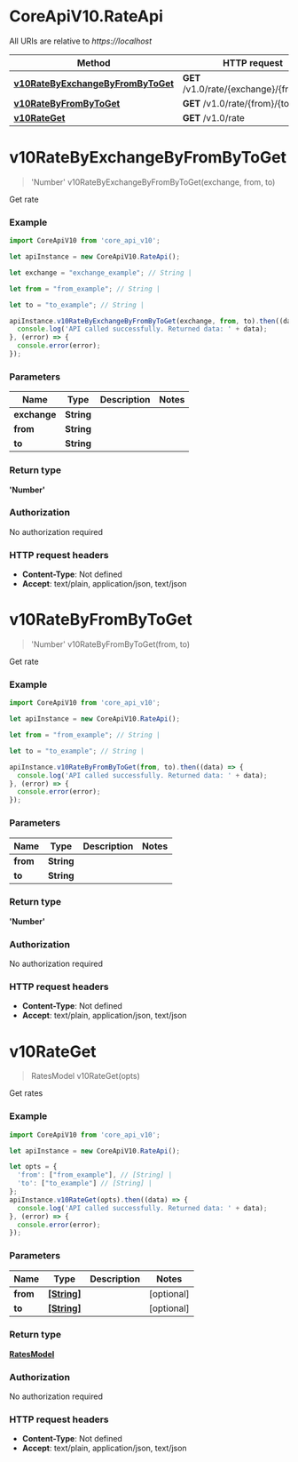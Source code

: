 # CoreApiV10.RateApi

All URIs are relative to *https://localhost*

Method | HTTP request | Description
------------- | ------------- | -------------
[**v10RateByExchangeByFromByToGet**](RateApi.md#v10RateByExchangeByFromByToGet) | **GET** /v1.0/rate/{exchange}/{from}/{to} | Get rate
[**v10RateByFromByToGet**](RateApi.md#v10RateByFromByToGet) | **GET** /v1.0/rate/{from}/{to} | Get rate
[**v10RateGet**](RateApi.md#v10RateGet) | **GET** /v1.0/rate | Get rates


<a name="v10RateByExchangeByFromByToGet"></a>
# **v10RateByExchangeByFromByToGet**
> &#39;Number&#39; v10RateByExchangeByFromByToGet(exchange, from, to)

Get rate

### Example
```javascript
import CoreApiV10 from 'core_api_v10';

let apiInstance = new CoreApiV10.RateApi();

let exchange = "exchange_example"; // String | 

let from = "from_example"; // String | 

let to = "to_example"; // String | 

apiInstance.v10RateByExchangeByFromByToGet(exchange, from, to).then((data) => {
  console.log('API called successfully. Returned data: ' + data);
}, (error) => {
  console.error(error);
});

```

### Parameters

Name | Type | Description  | Notes
------------- | ------------- | ------------- | -------------
 **exchange** | **String**|  | 
 **from** | **String**|  | 
 **to** | **String**|  | 

### Return type

**&#39;Number&#39;**

### Authorization

No authorization required

### HTTP request headers

 - **Content-Type**: Not defined
 - **Accept**: text/plain, application/json, text/json

<a name="v10RateByFromByToGet"></a>
# **v10RateByFromByToGet**
> &#39;Number&#39; v10RateByFromByToGet(from, to)

Get rate

### Example
```javascript
import CoreApiV10 from 'core_api_v10';

let apiInstance = new CoreApiV10.RateApi();

let from = "from_example"; // String | 

let to = "to_example"; // String | 

apiInstance.v10RateByFromByToGet(from, to).then((data) => {
  console.log('API called successfully. Returned data: ' + data);
}, (error) => {
  console.error(error);
});

```

### Parameters

Name | Type | Description  | Notes
------------- | ------------- | ------------- | -------------
 **from** | **String**|  | 
 **to** | **String**|  | 

### Return type

**&#39;Number&#39;**

### Authorization

No authorization required

### HTTP request headers

 - **Content-Type**: Not defined
 - **Accept**: text/plain, application/json, text/json

<a name="v10RateGet"></a>
# **v10RateGet**
> RatesModel v10RateGet(opts)

Get rates

### Example
```javascript
import CoreApiV10 from 'core_api_v10';

let apiInstance = new CoreApiV10.RateApi();

let opts = { 
  'from': ["from_example"], // [String] | 
  'to': ["to_example"] // [String] | 
};
apiInstance.v10RateGet(opts).then((data) => {
  console.log('API called successfully. Returned data: ' + data);
}, (error) => {
  console.error(error);
});

```

### Parameters

Name | Type | Description  | Notes
------------- | ------------- | ------------- | -------------
 **from** | [**[String]**](String.md)|  | [optional] 
 **to** | [**[String]**](String.md)|  | [optional] 

### Return type

[**RatesModel**](RatesModel.md)

### Authorization

No authorization required

### HTTP request headers

 - **Content-Type**: Not defined
 - **Accept**: text/plain, application/json, text/json

